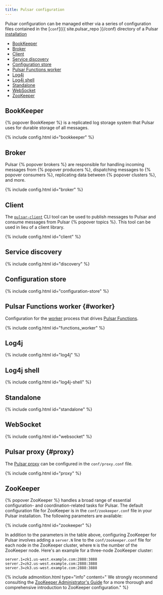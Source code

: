 ```yaml
---
title: Pulsar configuration
---
```


<!--

    Licensed to the Apache Software Foundation (ASF) under one
    or more contributor license agreements.  See the NOTICE file
    distributed with this work for additional information
    regarding copyright ownership.  The ASF licenses this file
    to you under the Apache License, Version 2.0 (the
    "License"); you may not use this file except in compliance
    with the License.  You may obtain a copy of the License at

      http://www.apache.org/licenses/LICENSE-2.0

    Unless required by applicable law or agreed to in writing,
    software distributed under the License is distributed on an
    "AS IS" BASIS, WITHOUT WARRANTIES OR CONDITIONS OF ANY
    KIND, either express or implied.  See the License for the
    specific language governing permissions and limitations
    under the License.

-->

Pulsar configuration can be managed either via a series of configuration files contained in the [`conf`]({{ site.pulsar_repo }}/conf) directory of a Pulsar [installation](../../getting-started/LocalCluster)

* [BookKeeper](#bookkeeper)
* [Broker](#broker)
* [Client](#client)
* [Service discovery](#service-discovery)
* [Configuration store](#configuration-store)
* [Pulsar Functions worker](#pulsar-functions-worker)
* [Log4j](#log4j)
* [Log4j shell](#log4j-shell)
* [Standalone](#standalone)
* [WebSocket](#websocket)
* [ZooKeeper](#zookeeper)

## BookKeeper

{% popover BookKeeper %} is a replicated log storage system that Pulsar uses for durable storage of all messages.

{% include config.html id="bookkeeper" %}

## Broker

Pulsar {% popover brokers %} are responsible for handling incoming messages from {% popover producers %}, dispatching messages to {% popover consumers %}, replicating data between {% popover clusters %}, and more.

{% include config.html id="broker" %}

## Client

The [`pulsar-client`](../CliTools#pulsar-client) CLI tool can be used to publish messages to Pulsar and consume messages from Pulsar {% popover topics %}. This tool can be used in lieu of a client library.

{% include config.html id="client" %}

## Service discovery

{% include config.html id="discovery" %}

## Configuration store

{% include config.html id="configuration-store" %}

## Pulsar Functions worker {#worker}

Configuration for the [worker](../../functions/deployment#worker) process that drives [Pulsar Functions](../../functions/overview).

{% include config.html id="functions_worker" %}

## Log4j

{% include config.html id="log4j" %}

## Log4j shell

{% include config.html id="log4j-shell" %}

## Standalone

{% include config.html id="standalone" %}

## WebSocket

{% include config.html id="websocket" %}

## Pulsar proxy {#proxy}

The [Pulsar proxy](../../getting-started/ConceptsAndArchitecture#pulsar-proxy) can be configured in the `conf/proxy.conf` file.

{% include config.html id="proxy" %}

## ZooKeeper

{% popover ZooKeeper %} handles a broad range of essential configuration- and coordination-related tasks for Pulsar. The default configuration file for ZooKeeper is in the `conf/zookeeper.conf` file in your Pulsar installation. The following parameters are available:

{% include config.html id="zookeeper" %}

In addition to the parameters in the table above, configuring ZooKeeper for Pulsar involves adding
a `server.N` line to the `conf/zookeeper.conf` file for each node in the ZooKeeper cluster, where `N` is the number of the ZooKeeper node. Here's an example for a three-node ZooKeeper cluster:

```properties
server.1=zk1.us-west.example.com:2888:3888
server.2=zk2.us-west.example.com:2888:3888
server.3=zk3.us-west.example.com:2888:3888
```

{% include admonition.html type="info" content="
We strongly recommend consulting the [ZooKeeper Administrator's Guide](https://zookeeper.apache.org/doc/current/zookeeperAdmin.html) for a more thorough and comprehensive introduction to ZooKeeper configuration." %}
